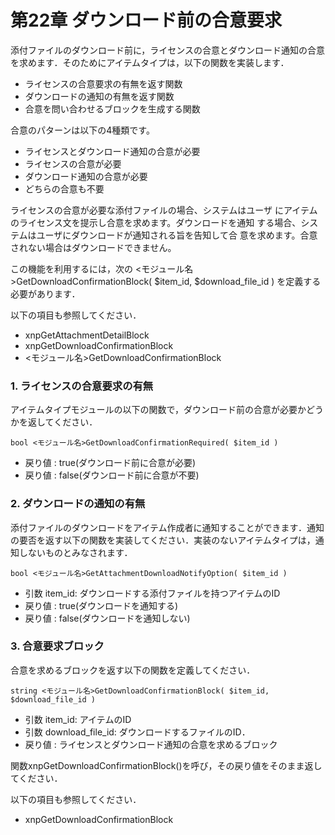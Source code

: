 # 第22章 ダウンロード前の合意要求

添付ファイルのダウンロード前に，ライセンスの合意とダウンロード通知の合意を求めます．そのためにアイテムタイプは，以下の関数を実装します．

* ライセンスの合意要求の有無を返す関数
* ダウンロードの通知の有無を返す関数
* 合意を問い合わせるブロックを生成する関数

合意のパターンは以下の4種類です。

* ライセンスとダウンロード通知の合意が必要
* ライセンスの合意が必要
* ダウンロード通知の合意が必要
* どちらの合意も不要

ライセンスの合意が必要な添付ファイルの場合、システムはユーザ にアイテムのライセンス文を提示し合意を求めます。ダウンロードを通知 する場合、システムはユーザにダウンロードが通知される旨を告知して合 意を求めます。合意されない場合はダウンロードできません。

この機能を利用するには，次の &lt;モジュール名&gt;GetDownloadConfirmationBlock\( $item\_id, $download\_file\_id \) を定義する必要があります．

以下の項目も参照してください．

* xnpGetAttachmentDetailBlock
* xnpGetDownloadConfirmationBlock
* &lt;モジュール名&gt;GetDownloadConfirmationBlock

### 1. ライセンスの合意要求の有無

アイテムタイプモジュールの以下の関数で，ダウンロード前の合意が必要かどうかを返してください．

```text
bool <モジュール名>GetDownloadConfirmationRequired( $item_id )
```

* 戻り値 : true\(ダウンロード前に合意が必要\)
* 戻り値 : false\(ダウンロード前に合意が不要\)

### 2. ダウンロードの通知の有無

添付ファイルのダウンロードをアイテム作成者に通知することができます．通知の要否を返す以下の関数を実装してください．実装のないアイテムタイプは，通知しないものとみなされます．

```text
bool <モジュール名>GetAttachmentDownloadNotifyOption( $item_id )
```

* 引数 item\_id: ダウンロードする添付ファイルを持つアイテムのID
* 戻り値 : true\(ダウンロードを通知する\)
* 戻り値 : false\(ダウンロードを通知しない\)

### 3. 合意要求ブロック

合意を求めるブロックを返す以下の関数を定義してください．

```text
string <モジュール名>GetDownloadConfirmationBlock( $item_id, $download_file_id )
```

* 引数 item\_id: アイテムのID
* 引数 download\_file\_id: ダウンロードするファイルのID．
* 戻り値 : ライセンスとダウンロード通知の合意を求めるブロック

関数xnpGetDownloadConfirmationBlock\(\)を呼び，その戻り値をそのまま返してください．

以下の項目も参照してください．

* xnpGetDownloadConfirmationBlock

